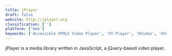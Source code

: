 ```yaml
---
title: jPlayer
draft: false 
website: http://jplayer.org
classification: ['']
platform: ['Web']
keywords: ['Accessible HTML5 Video Player', 'FV Player', 'HVideo', 'Html5media', 'JW Player', 'Kaltura Player', 'MediaElement.js', 'Moyea Web Player', 'Plyr', 'VideoJS', 'Wistia', 'afterglow', 'jQuery UI video widget']
---
```

jPlayer is a media library written in JavaScript, a jQuery-based video player.